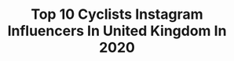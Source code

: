 ---
title: Top 10 Cyclists Instagram Influencers In United Kingdom In 2020
description: >-
  Find top cyclists Instagram influencers in United Kingdom in 2020. Most popular hashtags: #teamwork #tourdefrance #ad #tbt.
platform: Instagram
profiles:
  - username: "jasperphilipsen"
    fullname: >-
      Jasper Philipsen
    location: "United Kingdom"
    followers: 12656
    engagement: 1574
    commentsToLikes: 0.038729
    id: ck5qe0jr7y5a20i11miq9mp2f
    verified: false
    hashtags: "#uaeteamemirates, #covid, #sunnydays, #2020"
  - username: "tompidcock"
    fullname: >-
      ᵀᴼᴹ ᴾᴵᴰᶜᴼᶜᴷ
    location: "United Kingdom"
    followers: 80084
    engagement: 1129
    commentsToLikes: 0.007938
    id: ck0vxmcu6zmiz0i19oahzixvw
    verified: true
    hashtags: "#championsrace, #fuckoffcorona, #sramdayofpower, #gravelbike"
  - username: "aby_mae"
    fullname: >-
      Abby Mae Parkinson
    location: "United Kingdom"
    followers: 17799
    engagement: 988
    commentsToLikes: 0.006351
    id: ck135ff9715ck0i19adgu1lya
    verified: false
    hashtags: "#wahooligan, #inmyelemnt, #belgium, #mapiful"
  - username: "elinorbarker"
    fullname: >-
      Elinor Barker
    location: "United Kingdom"
    followers: 31964
    engagement: 641
    commentsToLikes: 0.010416
    id: ck5bv0tl2is9g0i1171z3wquj
    verified: true
    hashtags: "#trainingreactiontimes, #tokyo2020, #tokyo2021, #stayhome"
  - username: "cfhagen"
    fullname: >-
      Carl Fredrik Hagen
    location: "United Kingdom"
    followers: 7672
    engagement: 1538
    commentsToLikes: 0.017898
    id: ck0w1fhizj2wm0i197i6pi58o
    verified: false
    hashtags: "#lottosoudalfamily, #sykkellandslaget, #atletfysio, #bakernordby"
  - username: "laura_scott"
    fullname: >-
      Laura Scott
    location: "United Kingdom"
    followers: 19495
    engagement: 326
    commentsToLikes: 0.025950
    id: ck6tzq7ezb78g0j71qfu4ua9w
    verified: false
    hashtags: "#stayathome, #fullmooninessex, #deathbeforedecaf, #coffeedrunk"
  - username: "l_deignan"
    fullname: >-
      Lizzie D
    location: "United Kingdom"
    followers: 88534
    engagement: 326
    commentsToLikes: 0.009209
    id: ck0w242xnmivy0i196wjyy2xm
    verified: true
    hashtags: "#tenerife, #trekemonda, #cycling, #ledolcevita"
  - username: "lukas_poestlberger"
    fullname: >-
      Lukas Pöstlberger
    location: "United Kingdom"
    followers: 18619
    engagement: 866
    commentsToLikes: 0.008325
    id: ck14h7sj88yt60i197vi8g93l
    verified: false
    hashtags: "#cyclingphotographer, #digitalswiss5, #austriangang, #grandtour"
  - username: "graceygarner"
    fullname: >-
      Grace Garner
    location: "United Kingdom"
    followers: 6596
    engagement: 612
    commentsToLikes: 0.011149
    id: ckap6ku39ga5j0i78g14dgyrs
    verified: false
    hashtags: "#cyclingshots, #criterium, #mtbgirl, #enjoytheview"
  - username: "arthur.phat"
    fullname: >-
      Arthur Franks
    location: "United Kingdom"
    followers: 8209
    engagement: 1985
    commentsToLikes: 0.021993
    id: ck5q634bfvqqn0i11qyp3x7i2
    verified: false
    hashtags: "#parkourculture, #muvmag"
---